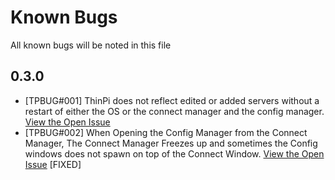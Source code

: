 # Known Bugs

All known bugs will be noted in this file

## 0.3.0

- [TPBUG#001] ThinPi does not reflect edited or added servers without a restart of either the OS or the connect manager and the config manager. [View the Open Issue](https://github.com/kmendell/thinpi/issues/2)
- [TPBUG#002] When Opening the Config Manager from the Connect Manager, The Connect Manager Freezes up and sometimes the Config windows does not spawn on top of the Connect Window. [View the Open Issue](https://github.com/kmendell/thinpi/issues/3) [FIXED]
